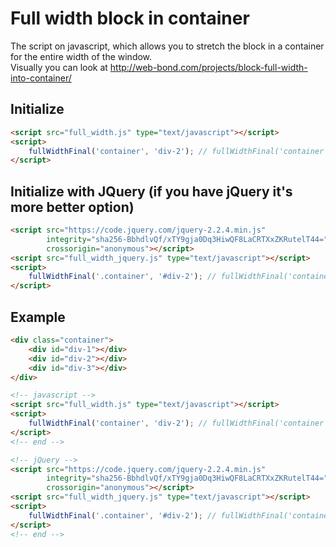 Full width block in container
============
The script on javascript, which allows you to stretch the block in a container for the entire width of the window. 
<br>
Visually you can look at http://web-bond.com/projects/block-full-width-into-container/

Initialize
------------
```html
<script src="full_width.js" type="text/javascript"></script>
<script>
    fullWidthFinal('container', 'div-2'); // fullWidthFinal('container class', 'block id');
</script>
```

Initialize with JQuery (if you have jQuery it's more better option)
------------
```html
<script src="https://code.jquery.com/jquery-2.2.4.min.js"
        integrity="sha256-BbhdlvQf/xTY9gja0Dq3HiwQF8LaCRTXxZKRutelT44="
        crossorigin="anonymous"></script>
<script src="full_width_jquery.js" type="text/javascript"></script>
<script>
    fullWidthFinal('.container', '#div-2'); // fullWidthFinal('container selector', 'block selector');
</script>
```

Example
-----------
```html
<div class="container">
    <div id="div-1"></div>
    <div id="div-2"></div>
    <div id="div-3"></div>
</div>

<!-- javascript -->
<script src="full_width.js" type="text/javascript"></script>
<script>
    fullWidthFinal('container', 'div-2'); // fullWidthFinal('container class', 'block id');
</script>
<!-- end -->

<!-- jQuery -->
<script src="https://code.jquery.com/jquery-2.2.4.min.js"
        integrity="sha256-BbhdlvQf/xTY9gja0Dq3HiwQF8LaCRTXxZKRutelT44="
        crossorigin="anonymous"></script>
<script src="full_width_jquery.js" type="text/javascript"></script>
<script>
    fullWidthFinal('.container', '#div-2'); // fullWidthFinal('container selector', 'block selector');
</script>
<!-- end -->
```
